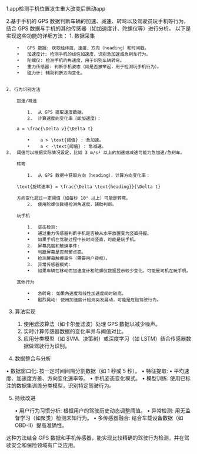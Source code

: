 
1.app检测手机位置发生重大改变后启动app

2.基于手机的 GPS 数据判断车辆的加速、减速、转弯以及驾驶员玩手机等行为，
  结合 GPS 数据与手机的其他传感器（如加速度计、陀螺仪等）进行分析。
 以下是实现这些功能的详细方法：
    1. 数据采集

        •	GPS 数据: 获取经纬度、速度、方向（heading）和时间戳。
        •	加速度计: 检测手机的线性加速度，识别急加速或急刹车行为。
        •	陀螺仪: 检测手机的角速度，用于识别车辆转弯。
        •	重力传感器: 判断手机姿态（如是否被举起，用于检测玩手机行为）。
        •	磁力计: 辅助判断方向变化。


    2. 行为识别方法

        加速/减速

            1.	从 GPS 提取速度数据。
            2.	计算速度的变化率（即加速度）：

        a = \frac{\Delta v}{\Delta t}

            •	 a > \text{阈值} : 急加速。
            •	 a < -\text{阈值} : 急减速。
    3.	阈值可以根据实际情况设定，比如 3 m/s² 以上的加速或减速可能为急加速/急刹车。

        转弯

            1.	从 GPS 数据中获取方向（heading），计算方向变化率：

        \text{旋转速率} = \frac{\Delta \text{heading}}{\Delta t}

        方向变化超过一定阈值（如每秒 10° 以上）可能是转弯。
            2.	使用陀螺仪数据检测角速度，辅助判断。

        玩手机

            1.	姿态检测:
            •	通过重力传感器判断手机是否被从水平放置变为竖直持握。
            •	如果手机在驾驶过程中长时间竖直，可能是玩手机。
            2.	屏幕亮度和触摸事件:
            •	判断屏幕是否频繁点亮。
            •	检测屏幕触摸事件（需要用户授权）。
            3.	异常传感器模式:
            •	如果车辆在移动而加速度计和陀螺仪数据显示较少变化，可能是司机在玩手机。

        其他行为

            •	急转弯: 如果角速度和线性加速度同时较高。
            •	剧烈晃动: 使用加速度计检测突发晃动，可能是危险驾驶行为。

3. 算法实现

	1.	使用滤波算法（如卡尔曼滤波）处理 GPS 数据以减少噪声。
	2.	实时计算传感器数据的变化率并与阈值对比。
	3.	应用分类模型（如 SVM、决策树）或深度学习（如 LSTM）结合传感器数据做驾驶行为识别。

4. 数据整合与分析

•	数据窗口化: 按一定时间间隔分割数据（如 1 秒或 5 秒）。
•	特征提取:
•	平均速度、加速度方差、方向变化速率等。
•	手机姿态变化模式。
•	模型训练: 使用已标注的数据集训练分类模型，识别特定驾驶行为。

5. 持续改进

	•	用户行为习惯分析: 根据用户的驾驶历史动态调整阈值。
	•	异常检测: 用无监督学习（如聚类）检测未知行为。
	•	多传感器融合: 结合车载设备数据（如 OBD-II）提高准确性。

这种方法结合 GPS 数据和手机传感器，能实现比较精确的驾驶行为检测，并在驾驶安全和保险领域有广泛应用。